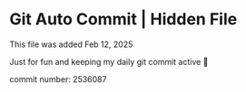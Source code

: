 # Git Auto Commit | Hidden File

This file was added Feb 12, 2025

Just for fun and keeping my daily git commit active 🤪

commit number: 2536087
